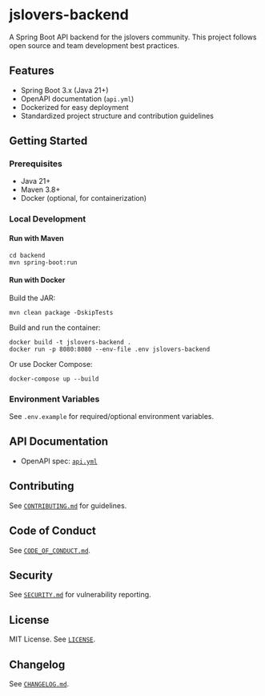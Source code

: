 # jslovers-backend

A Spring Boot API backend for the jslovers community. This project follows open source and team development best practices.

## Features
- Spring Boot 3.x (Java 21+)
- OpenAPI documentation (`api.yml`)
- Dockerized for easy deployment
- Standardized project structure and contribution guidelines

## Getting Started

### Prerequisites
- Java 21+
- Maven 3.8+
- Docker (optional, for containerization)

### Local Development

#### Run with Maven
```
cd backend
mvn spring-boot:run
```

#### Run with Docker
Build the JAR:
```
mvn clean package -DskipTests
```
Build and run the container:
```
docker build -t jslovers-backend .
docker run -p 8080:8080 --env-file .env jslovers-backend
```
Or use Docker Compose:
```
docker-compose up --build
```

### Environment Variables
See `.env.example` for required/optional environment variables.

## API Documentation
- OpenAPI spec: [`api.yml`](api.yml)

## Contributing
See [`CONTRIBUTING.md`](CONTRIBUTING.md) for guidelines.

## Code of Conduct
See [`CODE_OF_CONDUCT.md`](CODE_OF_CONDUCT.md).

## Security
See [`SECURITY.md`](SECURITY.md) for vulnerability reporting.

## License
MIT License. See [`LICENSE`](LICENSE).

## Changelog
See [`CHANGELOG.md`](CHANGELOG.md).

